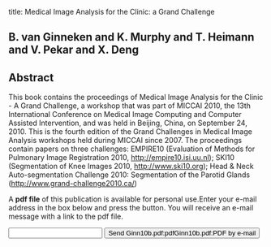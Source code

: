 title: Medical Image Analysis for the Clinic: a Grand Challenge

## B. van Ginneken and K. Murphy and T. Heimann and V. Pekar and X. Deng

## Abstract
This book contains the proceedings of Medical Image Analysis for the Clinic - A Grand Challenge, a workshop that was part of MICCAI 2010, the 13th International Conference on Medical Image Computing and Computer Assisted Intervention, and was held in Beijing, China, on September 24, 2010. This is the fourth edition of the Grand Challenges in Medical Image Analysis workshops held during MICCAI since 2007. The proceedings contain papers on three challenges: EMPIRE10 (Evaluation of Methods for Pulmonary Image Registration 2010, http://empire10.isi.uu.nl); SKI10 (Segmentation of Knee Images 2010, http://www.ski10.org); Head & Neck Auto-segmentation Challenge 2010: Segmentation of the Parotid Glands (http://www.grand-challenge2010.ca/)

A <b>pdf file</b> of this publication is available for personal use.Enter your e-mail address in the box below and press the button. You will receive an e-mail message with a link to the pdf file.
<form action="sender.php">  <input type="text" name="email">  <input type="submit" value="Send Ginn10b.pdf:pdfGinn10b.pdf:PDF by e-mail"></form>
